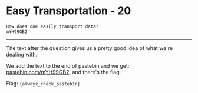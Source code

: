 # Easy Transportation - 20

    How does one easily transport data?
    mYH99GB2

------------------

The text after the question gives us a pretty good idea of what we're dealing with.

We add the text to the end of pastebin and we get: [pastebin.com/mYH99GB2](http://pastebin.com/mYH99GB2), and there's the flag.

Flag: ```{alwayz_check_pasteb1n}```